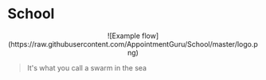 # School

<center>
![Example flow](https://raw.githubusercontent.com/AppointmentGuru/School/master/logo.png)
</center>

> It's what you call a swarm in the sea